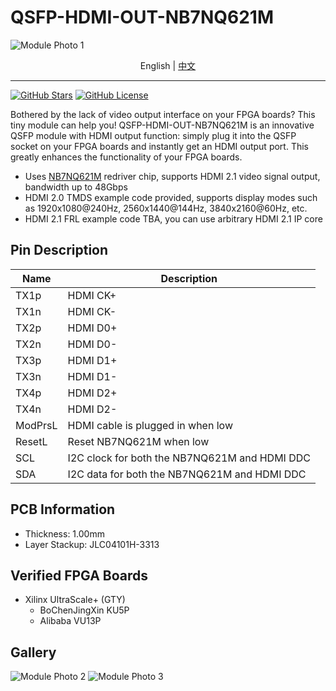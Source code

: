 # QSFP-HDMI-OUT-NB7NQ621M

![Module Photo 1](./images/Module-Photo-1.jpg)

<p align="center">
    English |
    <a href="./README-zh.md">中文</a>
</p>

---

[![GitHub Stars](https://img.shields.io/github/stars/SuperSodaSea/Plugcat.svg?style=social)](https://github.com/SuperSodaSea/Plugcat/stargazers)
[![GitHub License](https://img.shields.io/github/license/SuperSodaSea/Plugcat)](https://github.com/SuperSodaSea/Plugcat/blob/main/LICENSE)

Bothered by the lack of video output interface on your FPGA boards? This tiny module can help you! QSFP-HDMI-OUT-NB7NQ621M is an innovative QSFP module with HDMI output function: simply plug it into the QSFP socket on your FPGA boards and instantly get an HDMI output port. This greatly enhances the functionality of your FPGA boards.

- Uses [NB7NQ621M](https://www.onsemi.com/products/signal-conditioning-control/redrivers/NB7NQ621M) redriver chip, supports HDMI 2.1 video signal output, bandwidth up to 48Gbps
- HDMI 2.0 TMDS example code provided, supports display modes such as 1920x1080@240Hz, 2560x1440@144Hz, 3840x2160@60Hz, etc.
- HDMI 2.1 FRL example code TBA, you can use arbitrary HDMI 2.1 IP core

## Pin Description

| Name    | Description                                   |
|---------|-----------------------------------------------|
| TX1p    | HDMI CK+                                      |
| TX1n    | HDMI CK-                                      |
| TX2p    | HDMI D0+                                      |
| TX2n    | HDMI D0-                                      |
| TX3p    | HDMI D1+                                      |
| TX3n    | HDMI D1-                                      |
| TX4p    | HDMI D2+                                      |
| TX4n    | HDMI D2-                                      |
| ModPrsL | HDMI cable is plugged in when low             |
| ResetL  | Reset NB7NQ621M when low                      |
| SCL     | I2C clock for both the NB7NQ621M and HDMI DDC |
| SDA     | I2C data for both the NB7NQ621M and HDMI DDC  |

## PCB Information

- Thickness: 1.00mm
- Layer Stackup: JLC04101H-3313

## Verified FPGA Boards

- Xilinx UltraScale+ (GTY)
  - BoChenJingXin KU5P
  - Alibaba VU13P

## Gallery

![Module Photo 2](./images/Module-Photo-2.jpg)
![Module Photo 3](./images/Module-Photo-3.jpg)

